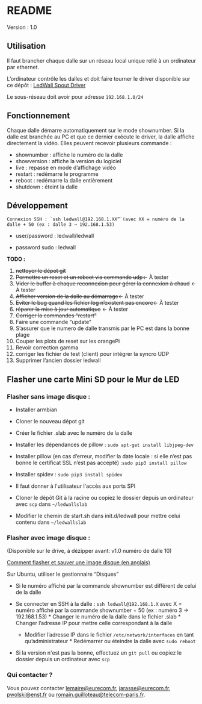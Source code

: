 # README #

Version : 1.0

## Utilisation

Il faut brancher chaque dalle sur un réseau local unique relié à un ordinateur par ethernet.

L’ordinateur contrôle les dalles et doit faire tourner le driver disponible sur ce dépôt : [LedWall Spout Driver](https://github.com/TelecomSoundAndMagic/ledwallspoutdriver)

Le sous-réseau doit avoir pour adresse `192.168.1.0/24`


## Fonctionnement

Chaque dalle démarre automatiquement sur le mode shownumber. Si la dalle est branchée au PC et que ce dernier exécute le driver, la dalle affiche directement la vidéo. Elles peuvent recevoir plusieurs commande :



*   shownumber : affiche le numéro de la dalle
*   showversion : affiche la version du logiciel
*   live : repasse en mode d’affichage vidéo
*   restart : redémarre le programme
*   reboot : redémarre la dalle entièrement
*   shutdown : éteint la dalle


## Développement

	Connexion SSH : `ssh ledwall@192.168.1.XX”`(avec XX = numéro de la dalle + 50 (ex : dalle 3 → 192.168.1.53)

* user/password : ledwall/ledwall

* password sudo : ledwall

**TODO :** 


1. ~~nettoyer le dépot git~~
2. ~~Permettre un reset et un reboot via commande udp~~← À tester
3. ~~Vider le buffer à chaque reconnexion pour gérer la connexion à chaud~~ ← À tester
4. ~~Afficher version de la dalle au démarrage~~← À tester
5. ~~Eviter le bug quand les fichier log n’existent pas encore~~← À tester
6. ~~réparer la mise à jour automatique~~  ← À tester
7. ~~Corriger la commandes “restart”~~
8. Faire une commande “update”
9. S’assurer que le numero de dalle transmis par le PC est dans la bonne plage 
10. Couper les plots de reset sur les orangePi
11. Revoir correction gamma
12. corriger les fichier de test (client) pour intégrer la syncro UDP
13. Supprimer l’ancien dossier ledwall

## Flasher une carte Mini SD pour le Mur de LED

### Flasher sans image disque :

* Installer armbian

* Cloner le nouveau dépot git 

* Créer le fichier .slab avec le numéro de la dalle

* Installer les dépendances de pillow : `sudo apt-get install libjpeg-dev`

* Installer pillow (en cas d’erreur, modifier la date locale : si elle n’est pas bonne le certificat SSL n’est pas accepté) :`sudo pip3 install pillow`

* Installer spidev : `sudo pip3 install spidev`

* Il faut donner à l'utilisateur l'accès aux ports SPI

* Cloner le dépôt Git à la racine ou copiez le dossier depuis un ordinateur avec `scp` dans `~/ledwallslab`

* Modifier le chemin de start.sh dans init.d/ledwall pour mettre celui contenu dans `~/ledwallslab`

### Flasher avec image disque :

(Disponible sur le drive, à dézipper avant: v1.0 numéro de dalle 10)

[Comment flasher et sauver une image disque (en anglais)](https://beebom.com/how-clone-raspberry-pi-sd-card-windows-linux-macos/)

Sur Ubuntu, utiliser le gestionnaire “Disques”



*   Si le numéro affiché par la commande shownumber est différent de celui de la dalle
   *   Se connecter en SSH à la dalle : `ssh ledwall@192.168.1.X`  avec X = numéro affiché par la commande shownumber + 50 (ex : numéro 3 → 192.168.1.53)
    *   Changer le numéro de la dalle dans le fichier .slab
    *   Changer l’adresse IP pour mettre celle correspondant à la dalle
        *   Modifier l’adresse IP dans le fichier `/etc/network/interfaces` en tant qu’administrateur
    *   Redémarrer ou éteindre la dalle avec `sudo reboot`

* Si la version n'est pas la bonne, effectuez un `git pull` ou copiez le dossier depuis un ordinateur avec `scp`

### Qui contacter ? ###

Vous pouvez contacter lemaire@eurecom.fr, jarasse@eurecom.fr,  pwolski@enst.fr ou romain.guilloteau@telecom-paris.fr.